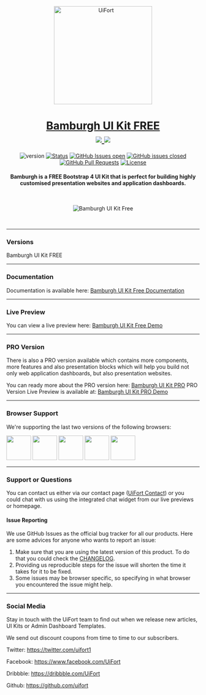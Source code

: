 <p align="center">
    <a href="https://uifort.com" rel="noopener">
        <img width=256px height=256px src="https://demo.uifort.com/ui-fort-logo.png" alt="UiFort">
    </a>
</p>
<h1 align="center">
    <a href="https://uifort.com/free-ui-kits/bamburgh-ui-kit-free.html" rel="noopener">Bamburgh UI Kit FREE</a>
    <br>
    <a href="https://twitter.com/intent/tweet?url=https://uifort.com/free-ui-kits/bamburgh-ui-kit-free.html&text=Bamburgh%20is%20a%20FREE%20Bootstrap%204%20UI%20Kit%20that%20is%20perfect%20for%20building%20highly%20customised%20presentation%20websites%20and%20application%20dashboards.">
        <img src="https://img.shields.io/twitter/url/http/shields.io.svg?style=social" />
    </a>
    <a href="https://twitter.com/uifort1">
        <img src="https://img.shields.io/twitter/follow/uifort1.svg?style=social&label=Follow" />
    </a>
</h1>
<div align="center">

  ![version](https://img.shields.io/badge/version-1.0.0-blue.svg) 
  [![Status](https://img.shields.io/badge/status-active-success.svg)]() 
  [![GitHub Issues open](https://img.shields.io/github/issues/uifort/bamburgh-ui-kit-free.svg)](https://github.com/uifort/bamburgh-ui-kit-free/issues)
  [![GitHub issues closed](https://img.shields.io/github/issues-closed-raw/uifort/bamburgh-ui-kit-free.svg?maxAge=2592000)](https://github.com/uifort/bamburgh-ui-kit-free/issues?q=is%3Aissue+is%3Aclosed) 
  [![GitHub Pull Requests](https://img.shields.io/github/issues-pr/uifort/bamburgh-ui-kit-free.svg)](https://github.com/uifort/bamburgh-ui-kit-free/pulls)
  [![License](https://img.shields.io/badge/license-MIT-blue.svg)](/LICENSE)

</div>
<h4 align="center">Bamburgh is a FREE Bootstrap 4 UI Kit that is perfect for building highly customised presentation websites and application dashboards.</h4>
<br />

<p align="center">
    <img src="https://uifort.com/assets/img/products/bamburgh-ui-kit-free.jpg" alt="Bamburgh UI Kit Free">
</p>
<br/>

---

### Versions

Bamburgh UI Kit FREE

---

### Documentation

Documentation is available here: [Bamburgh UI Kit Free Documentation](https://demo.uifort.com/bamburgh-ui-kit-free-docs/)

---

### Live Preview

You can view a live preview here: [Bamburgh UI Kit Free Demo](https://demo.uifort.com/bamburgh-ui-kit-free/)

---

### PRO Version

There is also a PRO version available which contains more components, more features and also presentation blocks which will help you build not only web application dashboards, but also presentation websites.

You can ready more about the PRO version here: [Bamburgh UI Kit PRO](https://uifort.com/pro-ui-kits/bamburgh-ui-kit-pro.html)
PRO Version Live Preview is available at: [Bamburgh UI Kit PRO Demo](https://demo.uifort.com/bamburgh-ui-kit-pro/)

---

### Browser Support

We're supporting the last two versions of the following browsers:

<img src="https://demo.uifort.com/github-assets/browsers/chrome.png" width="64" height="64"> <img src="https://demo.uifort.com/github-assets/browsers/firefox.png" width="64" height="64"> <img src="https://demo.uifort.com/github-assets/browsers/edge.png" width="64" height="64"> <img src="https://demo.uifort.com/github-assets/browsers/safari.png" width="64" height="64"> <img src="https://demo.uifort.com/github-assets/browsers/opera.png" width="64" height="64">

---

### Support or Questions

You can contact us either via our contact page ([UiFort Contact](https://uifort.com/contact.html)) or you could chat with us using the integrated chat widget from our live previews or homepage.

#### Issue Reporting

We use GitHub Issues as the official bug tracker for all our products. Here are some advices for anyone who wants to report an issue:

1. Make sure that you are using the latest version of this product. To do that you could check the [CHANGELOG](./CHANGELOG.md).
2. Providing us reproducible steps for the issue will shorten the time it takes for it to be fixed.
3. Some issues may be browser specific, so specifying in what browser you encountered the issue might help.

---

### Social Media

Stay in touch with the UiFort team to find out when we release new articles, UI Kits or Admin Dashboard Templates.

We send out discount coupons from time to time to our subscribers. 

Twitter: <https://twitter.com/uifort1>

Facebook: <https://www.facebook.com/UiFort>

Dribbble: <https://dribbble.com/UiFort>

Github: <https://github.com/uifort>
